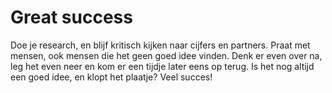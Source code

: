 # Great success

Doe je research, en blijf kritisch kijken naar cijfers en partners. Praat met mensen, ook mensen die het geen goed idee vinden. Denk er even over na, leg het even neer en kom er een tijdje later eens op terug. Is het nog altijd een goed idee, en klopt het plaatje? Veel succes!

